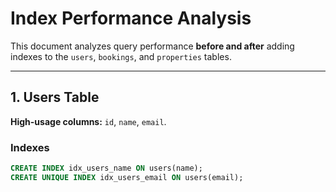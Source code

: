 # Index Performance Analysis

This document analyzes query performance **before and after** adding indexes to the
`users`, `bookings`, and `properties` tables.

---

## 1. Users Table
**High-usage columns:** `id`, `name`, `email`.

### Indexes
```sql
CREATE INDEX idx_users_name ON users(name);
CREATE UNIQUE INDEX idx_users_email ON users(email);
